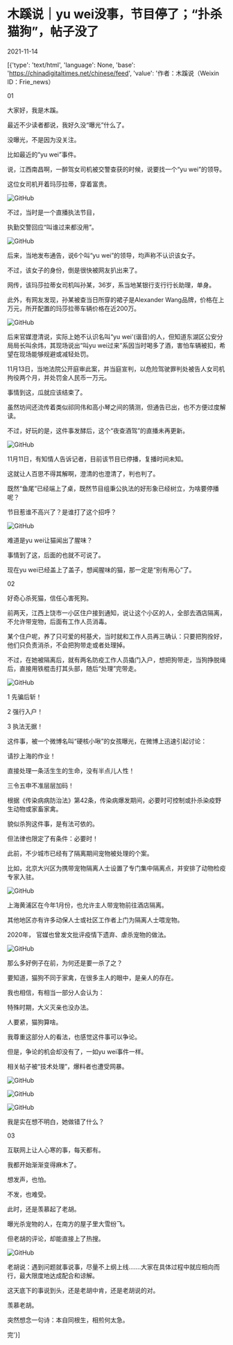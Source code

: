 # 木蹊说｜yu wei没事，节目停了；“扑杀猫狗”，帖子没了

2021-11-14

[{'type': 'text/html', 'language': None, 'base': 'https://chinadigitaltimes.net/chinese/feed', 'value': '作者：木蹊说（Weixin ID：Frie_news）

01

大家好，我是木蹊。

最近不少读者都说，我好久没“曝光”什么了。

没曝光，不是因为没关注。

比如最近的“yu wei”事件。

说，江西南昌啊，一醉驾女司机被交警查获的时候，说要找一个“yu wei”的领导。

这位女司机开着玛莎拉蒂，穿着富贵。

![GitHub](https://keep.cdt.media/assets/images/1/f/1f4249c0/1cdc2259.jpeg)

不过，当时是一个直播执法节目，

执勤交警回应“叫谁过来都没用”。

![GitHub](https://mmbiz.qpic.cn/mmbiz_gif/mHvPQibgPEl57SOic5U0gMElybiboWndN2JST4YVgwkxoJn0EzLm07CkUcEqpCMCoM3Z7ia8GloCXSCB03F9ECRThA/)

后来，当地发布通告，说6个叫“yu wei”的领导，均声称不认识该女子。

不过，该女子的身份，倒是很快被网友扒出来了。

网传，该玛莎拉蒂女司机叫孙某，36岁，系当地某银行支行行长助理，单身。

此外，有网友发现，孙某被查当日所穿的裙子是Alexander Wang品牌，价格在上万元，所开配置的玛莎拉蒂车辆价格在近200万。

![GitHub](https://keep.cdt.media/assets/images/1/f/1f4249c0/d74d6cc6.jpeg)

后来官媒澄清说，实际上她不认识名叫“yu wei\'(谐音)的人，但知道东湖区公安分局局长叫余炜，其现场说出“叫yu wei过来”系因当时喝多了酒，害怕车辆被扣，希望在现场能够规避或减轻处罚。

11月13日，当地法院公开庭审此案，并当庭宣判，以危险驾驶罪判处被告人女司机拘役两个月，并处罚金人民币一万元。

事情到这，瓜就应该结束了。

虽然坊间还流传着类似祁同伟和高小琴之间的猜测，但通告已出，也不方便过度解读。

不过，好玩的是，这件事发酵后，这个“夜查酒驾”的直播未再更新。

![GitHub](https://keep.cdt.media/assets/images/1/f/1f4249c0/402013ed.jpeg)

11月11日，有知情人告诉记者，目前该节目已停播，复播时间未知。

这就让人百思不得其解啊，澄清的也澄清了，判也判了。

既然“鱼尾”已经端上了桌，既然节目组秉公执法的好形象已经树立，为啥要停播呢？

节目惹谁不高兴了？是谁打了这个招呼？

![GitHub](https://keep.cdt.media/assets/images/1/f/1f4249c0/95a20488.jpeg)

难道是yu wei让猫闻出了腥味？

事情到了这，后面的也就不可说了。

现在yu wei已经盖上了盖子，想闻腥味的猫，那一定是“别有用心”了。

02

好奇心杀死猫，信任心害死狗。

前两天，江西上饶市一小区住户接到通知，说让这个小区的人，全部去酒店隔离，不允许带宠物，后面有工作人员消毒。

某个住户呢，养了只可爱的柯基犬，当时就和工作人员再三确认：只要把狗拴好，他们只负责消杀，不会把狗带走或者处理掉。

不过，在她被隔离后，就有两名防疫工作人员撬门入户，想把狗带走，当狗挣脱绳后，直接用铁棍击打其头部，随后“处理”完带走。

![GitHub](https://keep.cdt.media/assets/images/1/f/1f4249c0/6c5a7683.png)

1 先骗后斩！

2 强行入户！

3 执法无据！

这件事，被一个微博名叫“硬核小啾”的女孩曝光，在微博上迅速引起讨论：



请抄上海的作业！

直接处理一条活生生的生命，没有半点儿人性！

三令五申不准层层加码！



根据《传染病病防治法》第42条，传染病爆发期间，必要时可控制或扑杀染疫野生动物或家畜家禽。

貌似杀狗这件事，是有法可依的。

但法律也限定了有条件：必要时！

此前，不少城市已经有了隔离期间宠物被处理的个案。

比如，北京大兴区为携带宠物隔离人士设置了专门集中隔离点，并安排了动物检疫专家入驻。

![GitHub](https://keep.cdt.media/assets/images/1/f/1f4249c0/5e1a5d72.jpeg)

上海黄浦区在今年1月份，也允许主人带宠物前往酒店隔离。

其他地区亦有许多动保人士或社区工作者上门为隔离人士喂宠物。

2020年， 官媒也曾发文批评疫情下遗弃、虐杀宠物的做法。

![GitHub](https://keep.cdt.media/assets/images/1/f/1f4249c0/038b6fd0.jpeg)

那么多好例子在前，为何还是要一杀了之？

要知道，猫狗不同于家禽，在很多主人的眼中，是亲人的存在。

我也相信，有相当一部分人会认为：

特殊时期，大义灭亲也没办法。

人要紧，猫狗算啥。

我尊重这部分人的看法，也感觉这件事可以争论。

但是，争论的机会却没有了，一如yu wei事件一样。

相关帖子被“技术处理”，爆料者也遭受网暴。

![GitHub](https://keep.cdt.media/assets/images/1/f/1f4249c0/c2782d86.png)

![GitHub](https://keep.cdt.media/assets/images/1/f/1f4249c0/d1b12f53.png)

![GitHub](https://keep.cdt.media/assets/images/1/f/1f4249c0/e1f2b157.png)

我是实在想不明白，她做错了什么？

03

互联网上让人心寒的事，每天都有。

我都开始渐渐变得麻木了。

想发声，也怕。

不发，也难受。

此时，还是羡慕起了老胡。

曝光杀宠物的人，在南方的屋子里大雪纷飞。

但老胡的评论，却能直接上了热搜。

![GitHub](https://keep.cdt.media/assets/images/1/f/1f4249c0/eb34009f.png)

老胡说：遇到问题就事说事，尽量不上纲上线&#8230;&#8230;.大家在具体过程中就应相向而行，最大限度地达成配合和谅解。

这天底下的事说到头，还是老胡中肯，还是老胡说的对。

羡慕老胡。

突然想念一句诗：本自同根生，相煎何太急。

完'}]